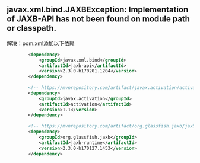 ## javax.xml.bind.JAXBException: Implementation of JAXB-API has not been found on module path or classpath.

解决：pom.xml添加以下依赖
```xml
        <dependency>
            <groupId>javax.xml.bind</groupId>
            <artifactId>jaxb-api</artifactId>
            <version>2.3.0-b170201.1204</version>
        </dependency>
 
        <!-- https://mvnrepository.com/artifact/javax.activation/activation -->
        <dependency>
            <groupId>javax.activation</groupId>
            <artifactId>activation</artifactId>
            <version>1.1</version>
        </dependency>
 
        <!-- https://mvnrepository.com/artifact/org.glassfish.jaxb/jaxb-runtime -->
        <dependency>
            <groupId>org.glassfish.jaxb</groupId>
            <artifactId>jaxb-runtime</artifactId>
            <version>2.3.0-b170127.1453</version>
        </dependency>
```
